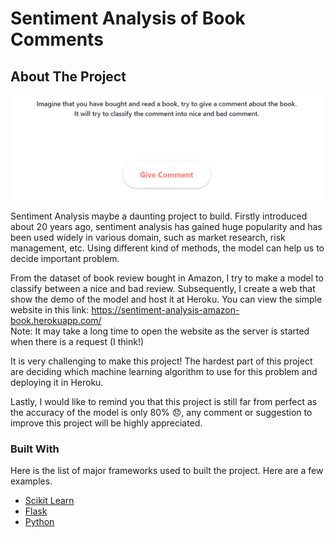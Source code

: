 # Sentiment Analysis of Book Comments
<!-- ABOUT THE PROJECT -->
## About The Project

![project screenshot](https://github.com/JuanSamuel1/Sentiment-Analysis/blob/main/sentiment-analysis.PNG)

Sentiment Analysis maybe a daunting project to build. Firstly introduced about 20 years ago, sentiment analysis has gained huge popularity and has been used widely in various domain, such as market research, risk management, etc. Using different kind of methods, the model can help us to decide important problem.

From the dataset of book review bought in Amazon, I try to make a model to classify between a nice and bad review. Subsequently, I create a web that show the demo of the model and host it at Heroku. You can view the simple website in this link: https://sentiment-analysis-amazon-book.herokuapp.com/
<br>Note: It may take a long time to open the website as the server is started when there is a request (I think!)

It is very challenging to make this project! The hardest part of this project are deciding which machine learning algorithm to use for this problem and deploying it in Heroku.

Lastly, I would like to remind you that this project is still far from perfect as the accuracy of the model is only 80% 😞, any comment or suggestion to improve this project will be highly appreciated.

### Built With

Here is the list of major frameworks used to built the project. Here are a few examples.
* [Scikit Learn](https://scikit-learn.org/stable/)
* [Flask](https://flask.palletsprojects.com/en/1.1.x/)
* [Python](https://www.python.org/)
